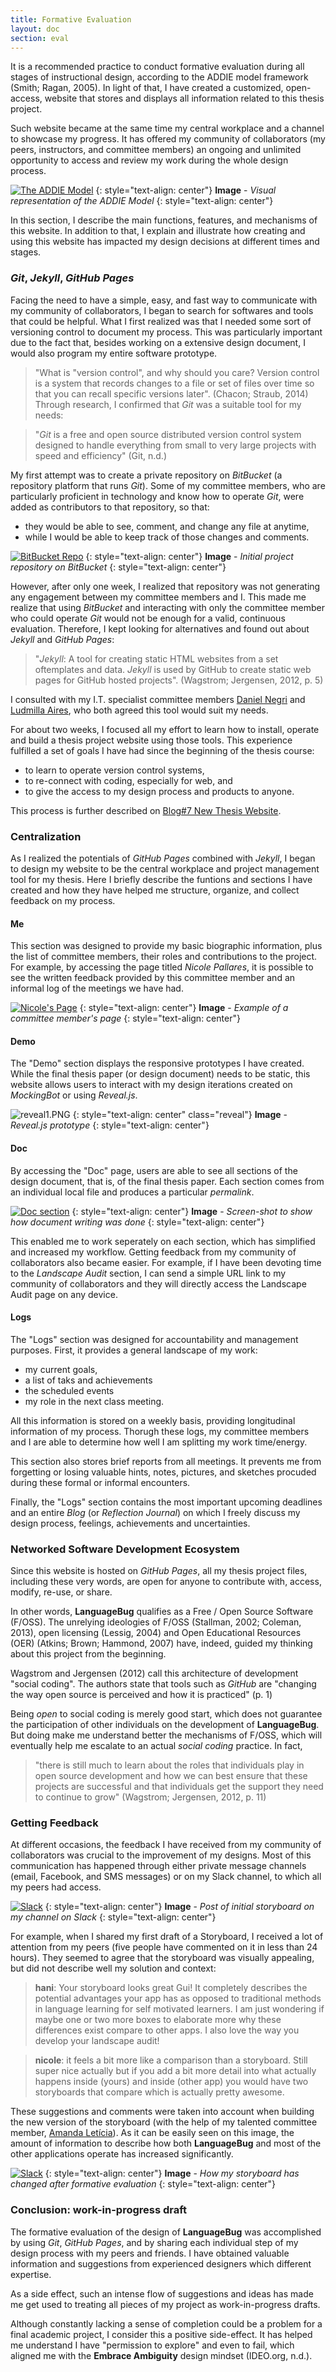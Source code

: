 ```yaml
---
title: Formative Evaluation
layout: doc
section: eval
---
```


It is a recommended practice to conduct formative evaluation during all stages of instructional design, according to the ADDIE model framework (Smith; Ragan, 2005). In light of that, I have created a customized, open-access, website that stores and displays all information related to this thesis project. 

Such website became at the same time my central workplace and a channel to showcase my progress. It has offered my community of collaborators (my peers, instructors, and committee members) an ongoing and unlimited opportunity to access and review my work during the whole design process.

[![The ADDIE Model]({{site.baseurl}}/images/eval-website-addie.jpg)]({{site.baseurl}}/images/eval-website-addie.jpg)
{: style="text-align: center"}
**Image** - _Visual representation of the ADDIE Model_
{: style="text-align: center"}

In this section, I describe the main functions, features, and mechanisms of this website. In addition to that, I explain and illustrate how creating and using this website has impacted my design decisions at different times and stages.

### *Git*, *Jekyll*, *GitHub Pages*

Facing the need to have a simple, easy, and fast way to communicate with my community of collaborators, I began to search for softwares and tools that could be helpful. What I first realized was that I needed some sort of versioning control to document my process. This was particularly important due to the fact that, besides working on a extensive design document, I would also program my entire software prototype.

> "What is "version control", and why should you care? Version control is a system that records changes to a file or set of files over time so that you can recall specific versions later". (Chacon; Straub, 2014) Through research, I confirmed that *Git* was a suitable tool for my needs:

> "*Git* is a free and open source distributed version control system designed to handle everything from small to very large projects with speed and efficiency" (Git, n.d.)

My first attempt was to create a private repository on *BitBucket* (a repository platform that runs *Git*). Some of my committee members, who are particularly proficient in technology and know how to operate *Git*, were added as contributors to that repository, so that:

- they would be able to see, comment, and change any file at anytime,
- while I would be able to keep track of those changes and comments.

[![BitBucket Repo]({{site.baseurl}}/images/eval-website-bitbucket.png)]({{site.baseurl}}/images/eval-website-bitbucket.png)
{: style="text-align: center"}
**Image** - _Initial project repository on BitBucket_
{: style="text-align: center"}

However, after only one week, I realized that repository was not generating any engagement between my committee members and I. This made me realize that using *BitBucket* and interacting with only the committee member who could operate *Git* would not be enough for a valid, continuous evaluation. Therefore, I kept looking for alternatives and found out about *Jekyll* and *GitHub Pages*:

> "*Jekyll*: A tool for creating static HTML websites from a set oftemplates and data. *Jekyll* is used by GitHub to create static web pages for GitHub hosted projects". (Wagstrom; Jergensen, 2012, p. 5)

I consulted with my I.T. specialist committee members [Daniel Negri](/people/daniel.html) and [Ludmilla Aires](/people/lud.html), who both agreed this tool would suit my needs. 

For about two weeks, I focused all my effort to learn how to install, operate and build a thesis project website using those tools. This experience fulfilled a set of goals I have had since the beginning of the thesis course: 

- to learn to operate version control systems,
- to re-connect with coding, especially for web, and
- to give the access to my design process and products to anyone.

This process is further described on [Blog#7 New Thesis Website](/blog/2016/03/20/blog7-new-thesis-website.html).

### Centralization

As I realized the potentials of *GitHub Pages* combined with *Jekyll*, I began to design my website to be the central workplace and project management tool for my thesis. Here I briefly describe the funtions and sections I have created and how they have helped me structure, organize, and collect feedback on my process.

#### Me

This section was designed to provide my basic biographic information, plus the list of committee members, their roles and contributions to the project. For example, by accessing the page titled *Nicole Pallares*, it is possible to see the written feedback provided by this committee member and an informal log of the meetings we have had.

[![Nicole's Page]({{site.baseurl}}/images/eval-website-nicole.png)]({{site.baseurl}}/images/eval-website-nicole.png)
{: style="text-align: center"}
**Image** - _Example of a committee member's page_
{: style="text-align: center"}

#### Demo

The "Demo" section displays the responsive prototypes I have created. While the final thesis paper (or design document) needs to be static, this website allows users to interact with my design iterations created on *MockingBot* or using *Reveal.js*.

![reveal1.PNG](/images/prototype/image04.png)
{: style="text-align: center" class="reveal"}
**Image** - _Reveal.js prototype_
{: style="text-align: center"}

#### Doc

By accessing the "Doc" page, users are able to see all sections of the design document, that is, of the final thesis paper. Each section comes from an individual local file and produces a particular *permalink*.

[![Doc section]({{site.baseurl}}/images/eval-website-doc.png)]({{site.baseurl}}/images/eval-website-doc.png)
{: style="text-align: center"}
**Image** - _Screen-shot to show how document writing was done_
{: style="text-align: center"}

This enabled me to work seperately on each section, which has simplified and increased my workflow. Getting feedback from my community of collaborators also became easier. For example, if I have been devoting time to the *Landscape Audit* section, I can send a simple URL link to my community of collaborators and they will directly access the Landscape Audit page on any device.

#### Logs

The "Logs" section was designed for accountability and management purposes. First, it provides a general landscape of my work: 

- my current goals,
- a list of taks and achievements
- the scheduled events
- my role in the next class meeting.

All this information is stored on a weekly basis, providing longitudinal information of my process. Thorugh these logs, my committee members and I are able to determine how well I am splitting my work time/energy.

This section also stores brief reports from all meetings. It prevents me from forgetting or losing valuable hints, notes, pictures, and sketches procuded during these formal or informal encounters.

Finally, the "Logs" section contains the most important upcoming deadlines and an entire *Blog* (or *Reflection Journal*) on which I freely discuss my design process, feelings, achievements and uncertainties.

### Networked Software Development Ecosystem

Since this website is hosted on *GitHub Pages*, all my thesis project files, including these very words, are open for anyone to contribute with, access, modify, re-use, or share. 

In other words, **LanguageBug** qualifies as a Free / Open Source Software (F/OSS). The unrelying ideologies of F/OSS (Stallman, 2002; Coleman, 2013), open licensing (Lessig, 2004) and Open Educational Resources (OER) (Atkins; Brown; Hammond, 2007) have, indeed, guided my thinking about this project from the beginning.

Wagstrom and Jergensen (2012) call this architecture of development "social coding". The authors state that tools such as *GitHub* are "changing the way open source is perceived and how it is practiced" (p. 1)

Being *open* to social coding is merely good start, which does not guarantee the participation of other individuals on the development of **LanguageBug**. But doing make me understand better the mechanisms of F/OSS, which will eventually help me escalate to an actual *social coding* practice. In fact,

> "there is still much to learn about the roles that individuals play in open source development and how we can best ensure that these projects are successful and that individuals get the support they need to continue to grow" (Wagstrom; Jergensen, 2012, p. 11)

### Getting Feedback

At different occasions, the feedback I have received from my community of collaborators was crucial to the improvement of my designs. Most of this communication has happened through either private message channels (email, Facebook, and SMS messages) or on my Slack channel, to which all my peers had access.

[![Slack]({{site.baseurl}}/images/eval-website-slack.png)]({{site.baseurl}}/images/eval-website-slack.png)
{: style="text-align: center"}
**Image** - _Post of initial storyboard on my channel on Slack_
{: style="text-align: center"}

For example, when I shared my first draft of a Storyboard, I received a lot of attention from my peers (five people have commented on it in less than 24 hours). They seemed to agree that the storyboard was visually appealing, but did not describe well my solution and context:

> **hani**: Your storyboard looks great Gui! It completely describes the potential advantages your app has as opposed to traditional methods in language learning for self motivated learners. I am just wondering if maybe one or two more boxes to elaborate more why these differences exist compare to other apps. I also love the way you develop your landscape audit!

> **nicole**: it feels a bit more like a comparison than a storyboard. Still super nice actually but if you add a bit more detail into what actually happens inside (yours) and inside (other app) you would have two storyboards that compare which is actually pretty awesome.

These suggestions and comments were taken into account when building the new version of the storyboard (with the help of my talented committee member, [Amanda Letícia](/people/amanda.html)). As it can be easily seen on this image, the amount of information to describe how both **LanguageBug** and most of the other applications operate has increased significantly.

[![Slack]({{site.baseurl}}/images/eval-website-evolution.jpg)]({{site.baseurl}}/images/eval-website-evolution.jpg)
{: style="text-align: center"}
**Image** - _How my storyboard has changed after formative evaluation_
{: style="text-align: center"}

### Conclusion: work-in-progress draft

The formative evaluation of the design of **LanguageBug** was accomplished by using *Git*, *GitHub Pages*, and by sharing each individual step of my design process with my peers and friends. I have obtained valuable information and suggestions from experienced designers which different expertise.

As a side effect, such an intense flow of suggestions and ideas has made me get used to treating all pieces of my project as work-in-progress drafts. 

Although constantly lacking a sense of completion could be a problem for a final academic project, I consider this a positive side-effect. It has helped me understand I have "permission to explore" and even to fail, which aligned me with the **Embrace Ambiguity** design mindset (IDEO.org, n.d.).